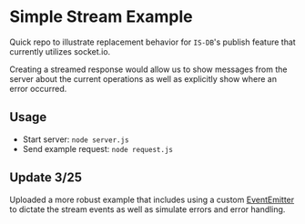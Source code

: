 # Simple Stream Example

Quick repo to illustrate replacement behavior for `IS-DB`'s publish feature that currently utilizes socket.io.

Creating a streamed response would allow us to show messages from the server about the current operations as well as explicitly show where an error occurred.

## Usage
- Start server: `node server.js`
- Send example request: `node request.js`

## Update 3/25
Uploaded a more robust example that includes using a custom [EventEmitter](https://nodejs.org/api/events.html) to dictate the stream events as well as simulate errors and error handling.